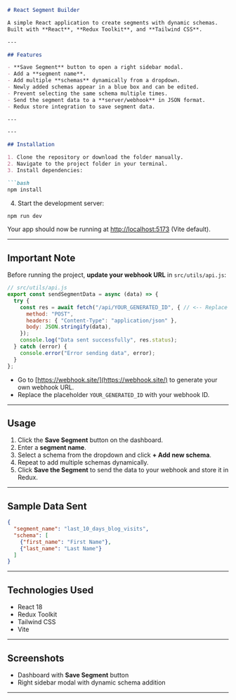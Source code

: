 
```markdown
# React Segment Builder

A simple React application to create segments with dynamic schemas.  
Built with **React**, **Redux Toolkit**, and **Tailwind CSS**.

---

## Features

- **Save Segment** button to open a right sidebar modal.
- Add a **segment name**.
- Add multiple **schemas** dynamically from a dropdown.
- Newly added schemas appear in a blue box and can be edited.
- Prevent selecting the same schema multiple times.
- Send the segment data to a **server/webhook** in JSON format.
- Redux store integration to save segment data.

---

---

## Installation

1. Clone the repository or download the folder manually.
2. Navigate to the project folder in your terminal.
3. Install dependencies:

```bash
npm install
````

4. Start the development server:

```bash
npm run dev
```

Your app should now be running at [http://localhost:5173](http://localhost:5173) (Vite default).

---

## Important Note

Before running the project, **update your webhook URL** in `src/utils/api.js`:

```javascript
// src/utils/api.js
export const sendSegmentData = async (data) => {
  try {
    const res = await fetch("/api/YOUR_GENERATED_ID", { // <-- Replace YOUR_GENERATED_ID
      method: "POST",
      headers: { "Content-Type": "application/json" },
      body: JSON.stringify(data),
    });
    console.log("Data sent successfully", res.status);
  } catch (error) {
    console.error("Error sending data", error);
  }
};
```

* Go to [https://webhook.site/](https://webhook.site/) to generate your own webhook URL.
* Replace the placeholder `YOUR_GENERATED_ID` with your webhook ID.

---

## Usage

1. Click the **Save Segment** button on the dashboard.
2. Enter a **segment name**.
3. Select a schema from the dropdown and click **+ Add new schema**.
4. Repeat to add multiple schemas dynamically.
5. Click **Save the Segment** to send the data to your webhook and store it in Redux.

---

## Sample Data Sent

```json
{
  "segment_name": "last_10_days_blog_visits",
  "schema": [
    {"first_name": "First Name"},
    {"last_name": "Last Name"}
  ]
}
```

---

## Technologies Used

* React 18
* Redux Toolkit
* Tailwind CSS
* Vite

---

## Screenshots

* Dashboard with **Save Segment** button
* Right sidebar modal with dynamic schema addition

---

